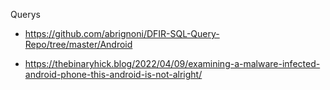 Querys
- https://github.com/abrignoni/DFIR-SQL-Query-Repo/tree/master/Android

- https://thebinaryhick.blog/2022/04/09/examining-a-malware-infected-android-phone-this-android-is-not-alright/
